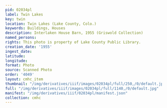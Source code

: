 ```yaml
---
pid: 02034pl
label: Twin Lakes
key: twin
location: Twin Lakes (Lake County, Colo.)
keywords: Buildings, Houses
description: Interlaken House Barn, 1955 (Griswold Collection)
named_persons: 
rights: This photo is property of Lake County Public Library.
creation_date: '1955'
ingest_date: 
latitude: 
longitude: 
format: Photo
source: Scanned Photo
order: '4049'
layout: cmhc_item
thumbnail: "/img/derivatives/iiif/images/02034pl/full/250,/0/default.jpg"
full: "/img/derivatives/iiif/images/02034pl/full/1140,/0/default.jpg"
manifest: "/img/derivatives/iiif/02034pl/manifest.json"
collection: cmhc
---
```

